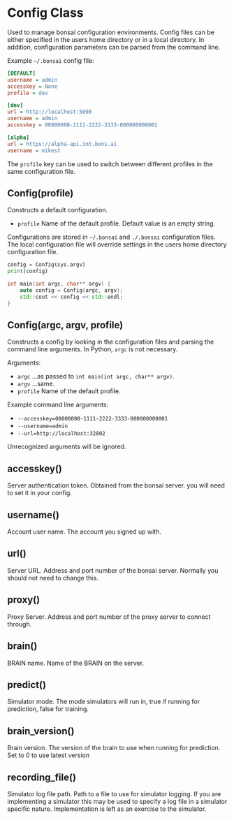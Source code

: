 # Config Class

Used to manage bonsai configuration environments.
Config files can be either specified in the users home directory
or in a local directory. In addition, configuration parameters can be parsed from
the command line.

Example `~/.bonsai` config file:
    
```ini
[DEFAULT]
username = admin
accesskey = None
profile = dev

[dev]
url = http://localhost:5000
username = admin
accesskey = 00000000-1111-2222-3333-000000000001

[alpha]
url = https://alpha-api.int.bons.ai
username = mikest
```

The `profile` key can be used to switch between different profiles in
the same configuration file.

## Config(profile)

Constructs a default configuration.
- `profile` Name of the default profile. Default value is an empty string.

Configurations are stored in `~/.bonsai` and `./.bonsai` configuration files.
The local configuration file will override settings in the users home directory configuration file.
    
```python
config = Config(sys.argv)
print(config)
```

```cpp
int main(int argc, char** argv) {
    auto config = Config(argc, argv);
    std::cout << config << std::endl;
}
```

## Config(argc, argv, profile)

Constructs a config by looking in the configuration files and parsing the command line arguments.
In Python, `argc` is not necessary.

Arguments:

- `argc` ...as passed to `int main(int argc, char** argv)`.
- `argv` ...same.
- `profile` Name of the default profile.

Example command line arguments:

- `--accesskey=00000000-1111-2222-3333-000000000001`
- `--username=admin`
- `--url=http://localhost:32802`

Unrecognized arguments will be ignored.

## accesskey()

Server authentication token.
Obtained from the bonsai server. you will need to set it in your config.

## username()

Account user name.
The account you signed up with.

## url()

Server URL.
Address and port number of the bonsai server. Normally you should not need to change this.

## proxy()

Proxy Server.
Address and port number of the proxy server to connect through.

## brain()

BRAIN name.
Name of the BRAIN on the server.

## predict()

Simulator mode.
The mode simulators will run in, true if running for prediction, false for training.

## brain_version()

Brain version.
The version of the brain to use when running for prediction. Set to 0 to use latest version

## recording_file()

Simulator log file path.
Path to a file to use for simulator logging. If you are implementing a simulator this may
be used to specify a log file in a simulator specific nature. Implementation is left as an
exercise to the simulator.


